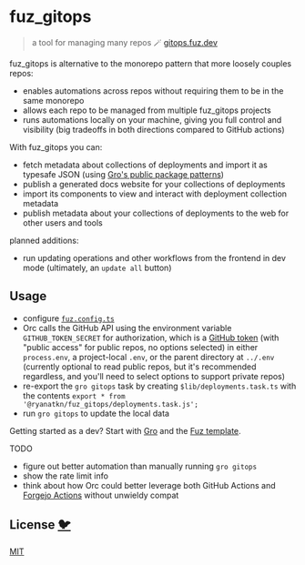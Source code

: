 # fuz_gitops

> a tool for managing many repos 🪄 [gitops.fuz.dev](https://gitops.fuz.dev/)

fuz_gitops is alternative to the monorepo pattern that more loosely couples repos:

- enables automations across repos without requiring them to be in the same monorepo
- allows each repo to be managed from multiple fuz_gitops projects
- runs automations locally on your machine, giving you full control and visibility
  (big tradeoffs in both directions compared to GitHub actions)

With fuz_gitops you can:

- fetch metadata about collections of deployments and import it as typesafe JSON (using
  [Gro's public package patterns](https://github.com/grogarden/gro/blob/main/src/lib/docs/gro_plugin_sveltekit_frontend.md#well_known_package_json))
- publish a generated docs website for your collections of deployments
- import its components to view and interact with deployment collection metadata
- publish metadata about your collections of deployments to the web for other users and tools

planned additions:

- run updating operations and other workflows from the frontend in dev mode
  (ultimately, an `update all` button)

## Usage

- configure [`fuz.config.ts`](/fuz.config.ts)
- Orc calls the GitHub API using the environment variable `GITHUB_TOKEN_SECRET` for authorization,
  which is a [GitHub token](https://github.com/settings/tokens)
  (with "public access" for public repos, no options selected)
  in either `process.env`, a project-local `.env`, or the parent directory at `../.env`
  (currently optional to read public repos, but it's recommended regardless,
  and you'll need to select options to support private repos)
- re-export the `gro gitops` task by creating `$lib/deployments.task.ts` with
  the contents `export * from '@ryanatkn/fuz_gitops/deployments.task.js';`
- run `gro gitops` to update the local data

Getting started as a dev? Start with [Gro](https://github.com/grogarden/gro)
and the [Fuz template](https://github.com/fuz-dev/fuz_template).

TODO

- figure out better automation than manually running `gro gitops`
- show the rate limit info
- think about how Orc could better leverage both GitHub Actions and
  [Forgejo Actions](https://forgejo.org/docs/v1.20/user/actions/)
  without unwieldy compat

## License [🐦](https://wikipedia.org/wiki/Free_and_open-source_software)

[MIT](LICENSE)
